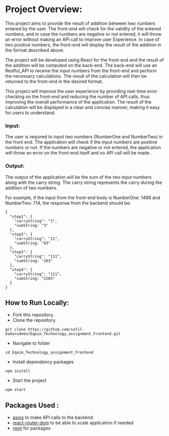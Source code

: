 
# Project Overview:

This project aims to provide the result of addition between two numbers entered by the user. The front-end will check for the validity of the entered numbers, and in case the numbers are negative or not entered, it will throw an error without making an API call to improve user Experience. In case of two positive numbers, the front-end will display the result of the addition in the format described above.

The project will be developed using React for the front-end and the result of the addition will be computed on the back-end. The back-end will use an Restful_API to receive the input numbers from the front-end and perform the necessary calculations. The result of the calculation will then be returned to the front-end in the desired format.

This project will improve the user experience by providing real-time error checking on the front-end and reducing the number of API calls, thus improving the overall performance of the application. The result of the calculation will be displayed in a clear and concise manner, making it easy for users to understand.

### Input: 
The user is required to input two numbers (NumberOne and NumberTwo) in the front end. The application will check if the input numbers are positive numbers or not. If the numbers are negative or not entered, the application will throw an error on the front-end itself and no API call will be made.

### Output:
The output of the application will be the sum of the two input numbers along with the carry string. The carry string represents the carry during the addition of two numbers.

For example, if the input from the front-end body is NumberOne: 1489 and NumberTwo: 714, the response from the backend should be:

```console
{
  "step1": {
    "carryString": "1",
    "sumString: "3"
  },
  "step2": {
    "carryString": "11",
    "sumString: "03"
  },
  "step3": {
    "carryString": "111",
    "sumString: "203"
  },
  "step4": {
    "carryString": "111",
    "sumString: "2203"
  }
}

```
## How to Run Locally:  
- Fork this repository.
- Clone the repository.
```console
git clone https://github.com/safil-badarudeen/Eqaim_Technology_assignment_Frontend.git
```
- Navigate to folder
```console
cd Eqaim_Technology_assignment_Frontend
```
- Install  dependency packages
```console
npm install
```
- Start the project
```console
npm start
```
## Packages Used :

 - [axios](https://www.npmjs.com/package/axios) to make API calls to the backend
 - [react-router-dom](https://reactrouter.com/en/main) to be able to scale application if needed
 - [npm](https://www.npmjs.com/) for packages
 
